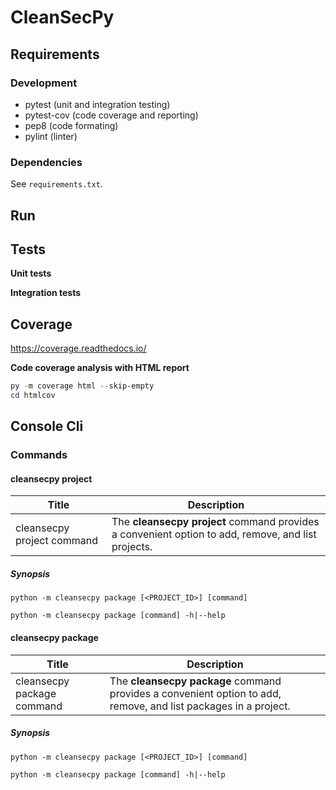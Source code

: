 # CleanSecPy

## Requirements

### Development
- pytest (unit and integration testing)
- pytest-cov (code coverage and reporting)
- pep8 (code formating)
- pylint (linter)

### Dependencies

See `requirements.txt`.

## Run

## Tests

**Unit tests**

**Integration tests**

## Coverage
https://coverage.readthedocs.io/

**Code coverage analysis with HTML report**

```powershell
py -m coverage html --skip-empty
cd htmlcov
```

## Console Cli

### Commands

#### **cleansecpy project**

| Title                      | Description                                                                                                     |
| -------------------------- | --------------------------------------------------------------------------------------------------------------- |
| cleansecpy project command | The **cleansecpy project** command provides a convenient option to add, remove, and list projects.|

##### Synopsis

```shell
python -m cleansecpy package [<PROJECT_ID>] [command]

python -m cleansecpy package [command] -h|--help
```

#### **cleansecpy package**

| Title                      | Description                                                                                                     |
| -------------------------- | --------------------------------------------------------------------------------------------------------------- |
| cleansecpy package command | The **cleansecpy package** command provides a convenient option to add, remove, and list packages in a project. |

##### Synopsis

```shell
python -m cleansecpy package [<PROJECT_ID>] [command]

python -m cleansecpy package [command] -h|--help
```
